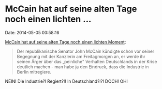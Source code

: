 McCain hat auf seine alten Tage noch einen lichten \...
=======================================================

Date: 2014-05-05 00:58:16

[McCain hat auf seine alten Tage noch einen lichten
Moment](http://www.faz.net/-gq5-7oxfd):

> Der republikanische Senator John McCain kündigte schon vor seiner
> Begegnung mit der Kanzlerin am Freitagmorgen an, er werde ihr seinen
> Ärger über das „peinliche" Verhalten Deutschlands in der Krise
> deutlich machen - man habe ja den Eindruck, dass die Industrie in
> Berlin mitregiere.

NEIN! Die Industrie?! Regiert?!! In Deutschland?!?! DOCH! OH!
